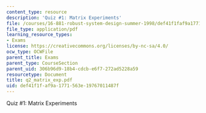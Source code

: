 ```yaml
---
content_type: resource
description: 'Quiz #1: Matrix Experiments'
file: /courses/16-881-robust-system-design-summer-1998/def41f1faf9a1771563e19767011487f_q2_matrix_exp.pdf
file_type: application/pdf
learning_resource_types:
- Exams
license: https://creativecommons.org/licenses/by-nc-sa/4.0/
ocw_type: OCWFile
parent_title: Exams
parent_type: CourseSection
parent_uid: 306b96d9-18b4-cdcb-e6f7-272ad5228a59
resourcetype: Document
title: q2_matrix_exp.pdf
uid: def41f1f-af9a-1771-563e-19767011487f
---
```

Quiz #1: Matrix Experiments
